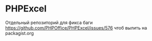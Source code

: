 # PHPExcel

Отдельный репозиторий для фикса баги https://github.com/PHPOffice/PHPExcel/issues/576 чтоб вылить на packagist.org
